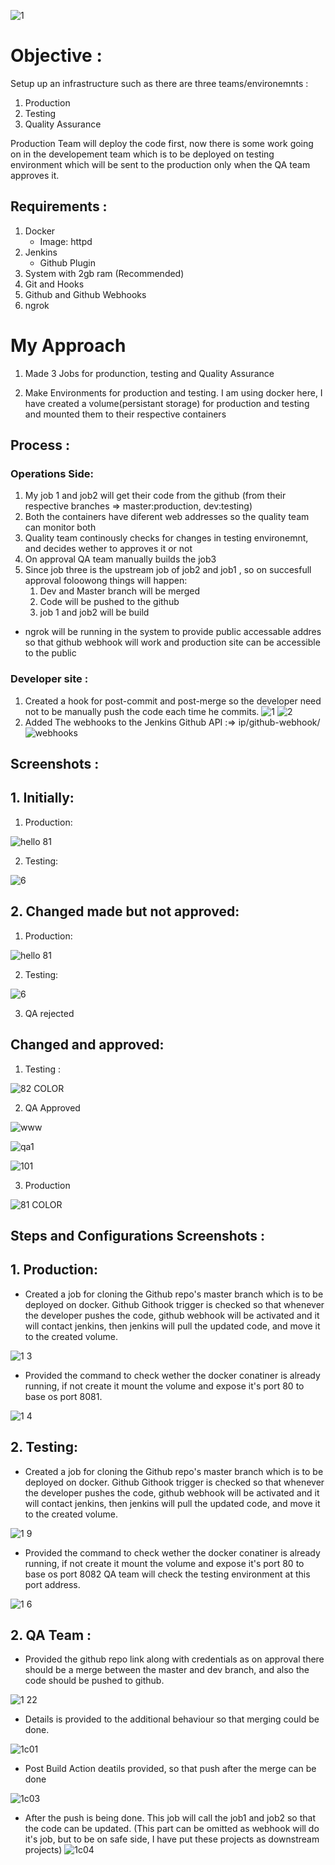 ![1](https://user-images.githubusercontent.com/64473684/84465195-022f1a00-ac94-11ea-87eb-d5d331c7afa2.jpg)
# Objective :

Setup up an infrastructure such as there are three teams/environemnts :

1. Production
2. Testing
3. Quality Assurance

Production Team will deploy the code first, now there is some work going on in the developement team which is to be deployed on testing environment which will be sent to the production only when the QA team approves it.

## Requirements :

1. Docker
   - Image: httpd
2. Jenkins
   - Github Plugin
3. System with 2gb ram (Recommended)
4. Git and Hooks
5. Github and Github Webhooks
6. ngrok

# My Approach

1. Made 3 Jobs for produnction, testing and Quality Assurance

2. Make Environments for production and testing. I am using docker here, I have created a volume(persistant storage) for production and testing and mounted them to their respective containers

## Process :

### Operations Side:

1. My job 1 and job2 will get their code from the github (from their respective branches => master:production, dev:testing)
2. Both the containers have diferent web addresses so the quality team can monitor both
3. Quality team continously checks for changes in testing environemnt, and decides wether to approves it or not
4. On approval QA team manually builds the job3
5. Since job three is the upstream job of job2 and job1 , so on succesfull approval foloowong things will happen:
   1. Dev and Master branch will be merged
   2. Code will be pushed to the github
   3. job 1 and job2 will be build

- ngrok will be running in the system to provide public accessable addres so that github webhook will work and production site can be accessible to the public

### Developer site :

1. Created a hook for post-commit and post-merge so the developer need not to be manually push the code each time he commits.
![1](https://user-images.githubusercontent.com/64473684/84466652-7d45ff80-ac97-11ea-89e0-1d1bb16e612d.PNG)
![2](https://user-images.githubusercontent.com/64473684/84472691-4971d680-aca5-11ea-8aeb-0d44d6210ebe.PNG)
2. Added The webhooks to the Jenkins Github API :=> ip/github-webhook/
![webhooks](https://user-images.githubusercontent.com/64473684/84473373-94d8b480-aca6-11ea-82bf-ecb0e698d38c.jpg)

## Screenshots :

## 1. Initially:

1. Production:

![hello 81](https://user-images.githubusercontent.com/64473684/84865595-20cb5180-b096-11ea-9abb-93745d1b710f.PNG)


2. Testing:

![6](https://user-images.githubusercontent.com/64473684/84867190-6721b000-b098-11ea-8ef2-54c6b0352594.PNG)

## 2. Changed made but not approved:

1. Production:

![hello 81](https://user-images.githubusercontent.com/64473684/84865595-20cb5180-b096-11ea-9abb-93745d1b710f.PNG)

2. Testing:

![6](https://user-images.githubusercontent.com/64473684/84867190-6721b000-b098-11ea-8ef2-54c6b0352594.PNG)

3. QA rejected

## Changed and approved:

1. Testing :

![82 COLOR](https://user-images.githubusercontent.com/64473684/84867721-43ab3500-b099-11ea-9c4c-1bcf480c36f1.PNG)


2. QA Approved

![www](https://user-images.githubusercontent.com/64473684/84494062-72569380-acc6-11ea-8a0f-30415ab3319b.PNG)

![qa1](https://user-images.githubusercontent.com/64473684/84494220-bb0e4c80-acc6-11ea-80ae-fa2054fb3bf7.jpg)

![101](https://user-images.githubusercontent.com/64473684/84877608-5c6e1780-b0a6-11ea-8ce9-28a497dd864d.PNG)


3. Production

![81 COLOR](https://user-images.githubusercontent.com/64473684/84867941-8bca5780-b099-11ea-826b-ad11a8221e49.PNG)



## Steps and Configurations Screenshots :

## 1. Production:

* Created a job for cloning the Github repo's master branch which is to be deployed on docker.
Github Githook trigger is checked so that whenever the developer pushes the code, github webhook will be activated and it will    contact jenkins, then jenkins will pull the updated code, and move it to the created volume.

![1 3](https://user-images.githubusercontent.com/64473684/84872042-f6ca5d00-b09e-11ea-8165-508c10169e60.PNG)


* Provided the command to check wether the docker conatiner is already running, if not create it mount the volume and expose it's port 80 to base os port 8081.

![1 4](https://user-images.githubusercontent.com/64473684/84872258-4a3cab00-b09f-11ea-9029-d1f3a5e23ae5.PNG)


## 2. Testing:

* Created a job for cloning the Github repo's master branch which is to be deployed on docker.
Github Githook trigger is checked so that whenever the developer pushes the code, github webhook will be activated and it will contact jenkins, then jenkins will pull the updated code, and move it to the created volume.

![1 9](https://user-images.githubusercontent.com/64473684/84872467-92f46400-b09f-11ea-85fa-00387166d9c8.PNG)


* Provided the command to check wether the docker conatiner is already running, if not create it mount the volume and expose it's port 80 to base os port 8082 QA team will check the testing environment at this port address.

![1 6](https://user-images.githubusercontent.com/64473684/84872706-da7af000-b09f-11ea-8df7-65fb9623062e.PNG)


## 2. QA Team :

* Provided the github repo link along with credentials as on approval there should be a merge between the master and dev branch, and also the code should be pushed to github.

![1 22](https://user-images.githubusercontent.com/64473684/84874209-e8317500-b0a1-11ea-9724-a739abac8d8a.PNG)



* Details is provided to the additional behaviour so that merging could be done.

![1c01](https://user-images.githubusercontent.com/64473684/84503924-b2bf0d00-acd8-11ea-94ad-2c9bd3d91e34.jpg)

* Post Build Action deatils provided, so that push after the merge can be done

![1c03](https://user-images.githubusercontent.com/64473684/84504145-0f222c80-acd9-11ea-8a52-e536dea5fd4f.jpg)

* After the push is being done. This job will call the job1 and job2 so that the code can be updated. (This part can be omitted as webhook will do it's job, but to be on safe side, I have put these projects as downstream projects)
![1c04](https://user-images.githubusercontent.com/64473684/84504304-54def500-acd9-11ea-8d76-9d456ea27cc8.jpg)














